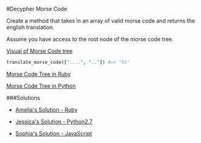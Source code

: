 #Decypher Morse Code

Create a method that takes in an array of valid morse code and returns the english translation. 

Assume you have access to the root node of the morse code tree.

[Visual of Morse Code tree](https://apfelmus.nfshost.com/articles/fun-with-morse-code/morse-tree.png)

```Ruby
translate_morse_code(["....", ".."]) #=> "hi"
```

[Morse Code Tree in Ruby](https://github.com/adowns01/Intro-to-Whiteboarding-DBC/blob/master/solutions/morse_code_tree_for_testing.rb)

[Morse Code Tree in Python](solution/morsecodetree.py)

###Solutions
- [Amelia's Solution - Ruby](https://github.com/adowns01/Intro-to-Whiteboarding-DBC/blob/master/solutions/morse_code_tree.rb)

- [Jessica's Solution - Python2.7](https://github.com/chatasweetie/whiteboarding-and-coding-problems/blob/master/questions/decypher_morse_code/solution/decypher_morse_code.py)

- [Sophia's Solution - JavaScript](https://github.com/chatasweetie/whiteboarding-and-coding-problems/blob/master/questions/decypher_morse_code/solution/decypher_morse_code.js)
